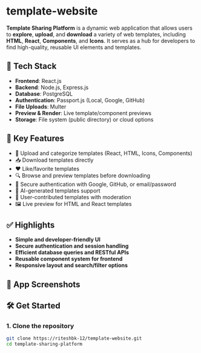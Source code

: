 # template-website

**Template Sharing Platform** is a dynamic web application that allows users to **explore**, **upload**, and **download** a variety of web templates, including **HTML**, **React**, **Components**, and **Icons**. It serves as a hub for developers to find high-quality, reusable UI elements and templates.

## 🔧 Tech Stack

- **Frontend**: React.js  
- **Backend**: Node.js, Express.js  
- **Database**: PostgreSQL  
- **Authentication**: Passport.js (Local, Google, GitHub)  
- **File Uploads**: Multer  
- **Preview & Render**: Live template/component previews  
- **Storage**: File system (public directory) or cloud options  

## 🚀 Key Features

- 📂 Upload and categorize templates (React, HTML, Icons, Components)
- 📥 Download templates directly
- ❤️ Like/favorite templates
- 🔍 Browse and preview templates before downloading
- 🔐 Secure authentication with Google, GitHub, or email/password
- 🧠 AI-generated templates support
- 👥 User-contributed templates with moderation
- 🖼 Live preview for HTML and React templates

## ✅ Highlights

- **Simple and developer-friendly UI**
- **Secure authentication and session handling**
- **Efficient database queries and RESTful APIs**
- **Reusable component system for frontend**
- **Responsive layout and search/filter options**

## 📸 App Screenshots


## 🛠 Get Started

### 1. Clone the repository

```bash
git clone https://riteshbk-12/template-website.git
cd template-sharing-platform
